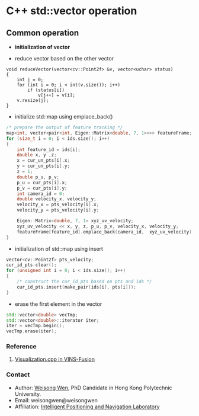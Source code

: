 # C++ std::vector operation

## Common operation
- **initialization of vector**

    
- reduce vector based on the other vector
```
void reduceVector(vector<cv::Point2f> &v, vector<uchar> status)
{
    int j = 0;
    for (int i = 0; i < int(v.size()); i++)
        if (status[i])
            v[j++] = v[i];
    v.resize(j);
}
```

- initialize std::map using emplace_back()
```C++
/* prepare the output of feature tracking */
map<int, vector<pair<int, Eigen::Matrix<double, 7, 1>>>> featureFrame;
for (size_t i = 0; i < ids.size(); i++)
{
    int feature_id = ids[i];
    double x, y ,z;
    x = cur_un_pts[i].x;
    y = cur_un_pts[i].y;
    z = 1;
    double p_u, p_v;
    p_u = cur_pts[i].x;
    p_v = cur_pts[i].y;
    int camera_id = 0;
    double velocity_x, velocity_y;
    velocity_x = pts_velocity[i].x;
    velocity_y = pts_velocity[i].y;

    Eigen::Matrix<double, 7, 1> xyz_uv_velocity;
    xyz_uv_velocity << x, y, z, p_u, p_v, velocity_x, velocity_y;
    featureFrame[feature_id].emplace_back(camera_id,  xyz_uv_velocity);
}
```
- initialization of std::map using insert 
```C++
vector<cv::Point2f> pts_velocity;
cur_id_pts.clear();
for (unsigned int i = 0; i < ids.size(); i++)
{
    /* construct the cur_id_pts based on pts and ids */
    cur_id_pts.insert(make_pair(ids[i], pts[i]));
}
```
- erase the first element in the vector
```C++
std::vector<double> vecTmp;
std::vector<double>::iterator iter;
iter = vecTmp.begin();
vecTmp.erase(iter);
```
### Reference
1. [Visualization.cpp in VINS-Fusion](https://github.com/HKUST-Aerial-Robotics/VINS-Fusion/blob/master/vins_estimator/src/utility/visualization.cpp#L161)
<!-- 2. [Quick Intro to Git and GitHub](https://hplgit.github.io/teamods/bitgit/Langtangen_bitgit_4print.pdf) -->


### Contact
- Author: [Weisong Wen](https://weisongwen.wixsite.com/weisongwen), PhD Candidate in Hong Kong Polytechnic University.
- Email: weisongwen@weisongwen
- Affiliation: [Intelligent Positioning and Navigation Laboratory](https://www.polyu-ipn-lab.com/)